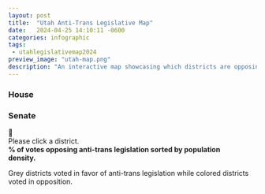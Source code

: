```yaml
---
layout: post
title:  "Utah Anti-Trans Legislative Map"
date:   2024-04-25 14:10:11 -0600
categories: infographic
tags:
 - utahlegislativemap2024
preview_image: "utah-map.png"
description: "An interactive map showcasing which districts are opposing anti-trans legsilation. Clicking on a district will give a list of their legislative actions and why we oppose the the bills they voted for."
---
```


<div class="map-container">
  <script src="/assets/js/chart.js"></script>
  <script src="/assets/js/gsap.js"></script>
  <script src="{% link assets/js/map.js %}" type="text/javascript"></script>
  <div class="district-button-container">
    <div id="house-button" class="active"><h3><div class="fa-solid fa-landmark"></div> House</h3></div>
    <div id="senate-button"><h3><div class="fa-solid fa-landmark-dome"></div> Senate</h3></div>
  </div>
  <div class="map-items-container">
    <div class="map-box">
      <div id="map-zoom-button"></div>
      <div id="map-bounding-box"></div>
    </div>
    <div id="map-info-panel">Please click a district.</div>
    <div id="legislative-action-container" style="width:95%">
    </div>
    <div style="width:95%">
      <div class="mid-lined">
        <b style="white-space:break-spaces;width:160%;text-align:center">% of votes opposing anti-trans legislation sorted by population density.</b>
      </div>
      <canvas id="vote-chart"></canvas>
    </div>
  </div>
</div>

Grey districts voted in favor of anti-trans legislation while colored districts voted in opposition.